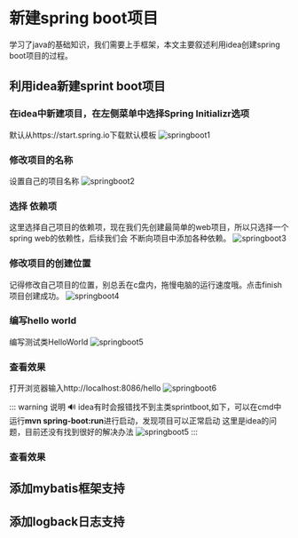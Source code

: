 # 新建spring boot项目

学习了java的基础知识，我们需要上手框架，本文主要叙述利用idea创建spring boot项目的过程。

## 利用idea新建sprint boot项目

### 在idea中新建项目，在左侧菜单中选择Spring Initializr选项
默认从https://start.spring.io下载默认模板
![springboot1](~@Backend/Java/images/initSpring1.png)

### 修改项目的名称
设置自己的项目名称
![springboot2](~@Backend/Java/images/initSpring2.png)

### 选择 依赖项
这里选择自己项目的依赖项，现在我们先创建最简单的web项目，所以只选择一个spring web的依赖性，后续我们会
不断向项目中添加各种依赖。
![springboot3](~@Backend/Java/images/initSpring3.png)

### 修改项目的创建位置
记得修改自己项目的位置，别总丢在c盘内，拖慢电脑的运行速度哦。点击finish项目创建成功。
![springboot4](~@Backend/Java/images/initSpring4.png)

### 编写hello world
编写测试类HelloWorld
![springboot5](~@Backend/Java/images/initSpring5.png)

### 查看效果
打开浏览器输入http://localhost:8086/hello
![springboot6](~@Backend/Java/images/initSpring6.png)


::: warning 说明
:loud_sound:
idea有时会报错找不到主类sprintboot,如下，可以在cmd中运行**mvn spring-boot:run**进行启动，发现项目可以正常启动
这里是idea的问题，目前还没有找到很好的解决办法
![springboot5](~@Backend/Java/images/error.png)
:::

### 查看效果


## 添加mybatis框架支持


## 添加logback日志支持